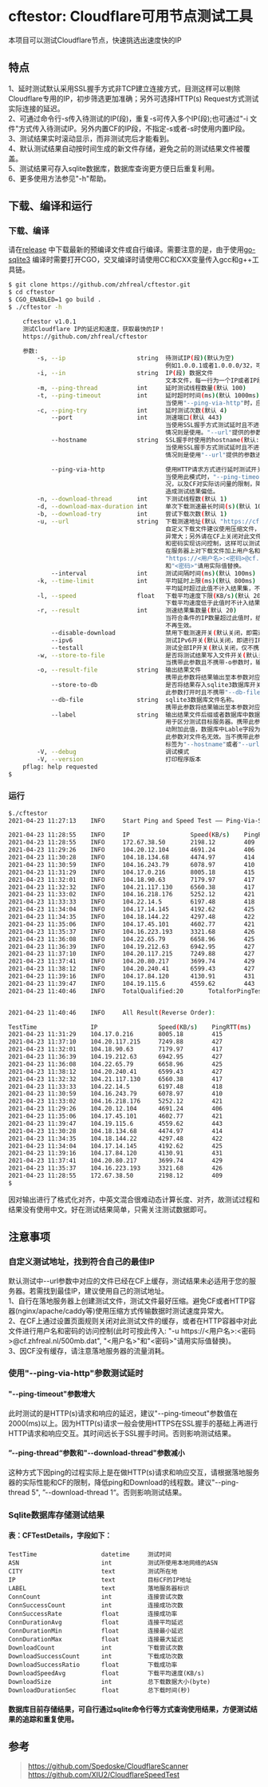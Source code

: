 # cftestor:  Cloudflare可用节点测试工具

本项目可以测试Cloudflare节点，快速挑选出速度快的IP
## 特点
1、延时测试默认采用SSL握手方式非TCP建立连接方式，目测这样可以剔除Cloudflare专用的IP，初步筛选更加准确；另外可选择HTTP(s) Request方式测试实际连接的延迟。<br>
2、可通过命令行-s传入待测试的IP(段)，重复-s可传入多个IP(段);也可通过"-i 文件"方式传入待测试IP。另外内置CF的IP段，不指定-s或者-s时使用内置IP段。<br>
3、测试结果实时滚动显示，而非测试完后才能看到。<br>
4、默认测试结果自动按时间生成的新文件存储，避免之前的测试结果文件被覆盖。<br>
5、测试结果可存入sqlite数据库，数据库查询更方便日后重复利用。<br>
6、更多使用方法参见"-h"帮助。<br>

## 下载、编译和运行

### 下载、编译

请在[release](https://github.com/XIU2/CloudflareSpeedTest/releases)
中下载最新的预编译文件或自行编译。需要注意的是，由于使用[go-sqlite3](https://github.com/mattn/go-sqlite3)
编译时需要打开CGO，交叉编译时请使用CC和CXX变量传入gcc和g++工具链。
```bash
$ git clone https://github.com/zhfreal/cftestor.git
$ cd cftestor
$ CGO_ENABLED=1 go build .
$ ./cftestor -h

    cftestor v1.0.1
    测试Cloudflare IP的延迟和速度，获取最快的IP！
    https://github.com/zhfreal/cftestor

    参数:
        -s, --ip                    string  待测试IP(段)(默认为空)
                                            例如1.0.0.1或者1.0.0.0/32，可重复使用测试多个IP或者IP段。
        -i, --in                    string  IP(段) 数据文件
                                            文本文件，每一行为一个IP或者IP段。
        -m, --ping-thread           int     延时测试线程数量(默认 100)
        -t, --ping-timeout          int     延时超时时间(ms)(默认 1000ms)
                                            当使用"--ping-via-http"时，应适当加大。
        -c, --ping-try              int     延时测试次数(默认 4)
            --port                  int     测速端口(默认 443)
                                            当使用SSL握手方式测试延时且不进行下载测试时，需要根据此参数测试；其余
                                            情况则是使用。"--url"提供的参数进行测试。
            --hostname              string  SSL握手时使用的hostname(默认: "cf.zhfreal.nl")
                                            当使用SSL握手方式测试延时且不进行下载测试时，需要根据此参数测试；其余
                                            情况则是使用"--url"提供的参数进行测试。

            --ping-via-http                 使用HTTP请求方式进行延时测试开关(默认关闭，即使用SSL握手方式测试延时)
                                            当使用此模式时，"--ping-timeout"应适当加大；另外请根据自身服务器的情
                                            况，以及CF对实际访问量的限制，降低--ping-thread值，避免访问量过大，
                                            造成测试结果偏低。
        -n, --download-thread       int     下测试线程数(默认 1)
        -d, --download-max-duration int     单次下载测速最长时间(s)(默认 10s)
        -b, --download-try          int     尝试下载次数(默认 1)
        -u, --url                   string  下载测速地址(默认 "https://cf.zhfreal.nl/500mb.dat")。
                                            自定义下载文件建议使用压缩文件，避免CF或者HTTP容器设置压缩时使测试速度
                                            异常大；另外请在CF上关闭对此文件的缓存或者在服务器上将此文件加上用户名
                                            和密码实现访问控制，这样可以测试经过CF后到实际服务器整个链路的速度。当
                                            在服务器上对下载文件加上用户名和密码的访问控制时，可以如下格式传入url:
                                            "https://<用户名>:<密码>@cf.zhfreal.nl/500mb.dat", "<用户名>"
                                            和"<密码>"请用实际值替换。
            --interval              int     测试间隔时间(ms)(默认 100ms)
        -k, --time-limit            int     平均延时上限(ms)(默认 800ms)
                                            平均延时超过此值不计入结果集，不再进行下载测试。
        -l, --speed                 float   下载平均速度下限(KB/s)(默认 2000KB/s)
                                            下载平均速度低于此值时不计入结果集。
        -r, --result                int     测速结果集数量(默认 20)
                                            当符合条件的IP数量超过此值时，结束测试。但是如果开启"--testall"，此值
                                            不再生效。
            --disable-download              禁用下载测速开关(默认关闭，即需进行下载测试)
            --ipv6                          测试IPv6开关(默认关闭，即进行IPv4测试，仅不携带-i且不携带-s时有效)
            --testall                       测试全部IP开关(默认关闭，仅不携带-s且不携带-i时有效)
        -w, --store-to-file                 是否将测试结果写入文件开关(默认关闭)
                                            当携带此参数且不携带-o参数时，输出文件名称自动生成。
        -o, --result-file           string  输出结果文件
                                            携带此参数将结果输出至本参数对应的文件。
            --store-to-db                   是否将结果存入sqlite3数据库开关（默认关闭）
                                            此参数打开时且不携带"--db-file"参数时，数据库文件默认为"ip.db"。
            --db-file               string  sqlite3数据库文件名称。
                                            携带此参数将结果输出至本参数对应的数据库文件。
            --label                 string  输出结果文件后缀或者数据库中数据记录的标签
                                            用于区分测试目标服务器。携带此参数时，在自动存储文件名模式下，文件名自
                                            动附加此值，数据库中Lable字段为此值。但如果携带"--result-file"时，
                                            此参数对文件名无效。当不携带此参数时，自动结果文件名后缀和数据库记录的
                                            标签为"--hostname"或者"--url"对应的域名。
        -V, --debug                         调试模式
        -V, --version                       打印程序版本
    pflag: help requested
$
```
### 运行
```bash
$./cftestor
2021-04-23 11:27:13    INFO     Start Ping and Speed Test —— Ping-Via-SSL  PingRTTMax(ms):800  SpeedMin(kB/s):2000  ResultLimit:20  PingTestThread:100  SpeedTestThread:1

2021-04-23 11:28:55    INFO     IP                 Speed(KB/s)    PingRTT(ms)    PingSR(%)
2021-04-23 11:28:55    INFO     172.67.38.50       2198.12        409            100.00
2021-04-23 11:29:26    INFO     104.20.12.104      4691.24        406            100.00
2021-04-23 11:30:28    INFO     104.18.134.68      4474.97        414            100.00
2021-04-23 11:30:59    INFO     104.16.243.79      6078.97        410            100.00
2021-04-23 11:31:29    INFO     104.17.0.216       8005.18        415            100.00
2021-04-23 11:32:01    INFO     104.18.90.63       7179.97        417            100.00
2021-04-23 11:32:32    INFO     104.21.117.130     6560.38        417            100.00
2021-04-23 11:33:02    INFO     104.16.218.176     5252.12        421            100.00
2021-04-23 11:33:33    INFO     104.22.14.5        6197.48        418            100.00
2021-04-23 11:34:04    INFO     104.17.14.145      4192.62        425            100.00
2021-04-23 11:34:35    INFO     104.18.144.22      4297.48        422            100.00
2021-04-23 11:35:06    INFO     104.17.45.101      4602.77        421            100.00
2021-04-23 11:35:37    INFO     104.16.223.193     3321.68        426            100.00
2021-04-23 11:36:08    INFO     104.22.65.79       6658.96        425            100.00
2021-04-23 11:36:39    INFO     104.19.212.63      6942.95        427            100.00
2021-04-23 11:37:10    INFO     104.20.117.215     7249.88        427            100.00
2021-04-23 11:37:41    INFO     104.20.80.217      3699.74        429            100.00
2021-04-23 11:38:12    INFO     104.20.240.41      6599.43        427            100.00
2021-04-23 11:39:16    INFO     104.17.84.120      4130.91        431            100.00
2021-04-23 11:39:47    INFO     104.19.115.6       4559.62        443            100.00
2021-04-23 11:40:46    INFO     TotalQualified:20       TotalforPingTest:1518043    TotalPingTested:7207     TotalforSpeedTest:2833     TotalSpeedTested:24


2021-04-23 11:40:46    INFO     All Result(Reverse Order):

TestTime               IP                 Speed(KB/s)    PingRTT(ms)    PingSR(%)
2021-04-23 11:31:29    104.17.0.216       8005.18        415            100.00
2021-04-23 11:37:10    104.20.117.215     7249.88        427            100.00
2021-04-23 11:32:01    104.18.90.63       7179.97        417            100.00
2021-04-23 11:36:39    104.19.212.63      6942.95        427            100.00
2021-04-23 11:36:08    104.22.65.79       6658.96        425            100.00
2021-04-23 11:38:12    104.20.240.41      6599.43        427            100.00
2021-04-23 11:32:32    104.21.117.130     6560.38        417            100.00
2021-04-23 11:33:33    104.22.14.5        6197.48        418            100.00
2021-04-23 11:30:59    104.16.243.79      6078.97        410            100.00
2021-04-23 11:33:02    104.16.218.176     5252.12        421            100.00
2021-04-23 11:29:26    104.20.12.104      4691.24        406            100.00
2021-04-23 11:35:06    104.17.45.101      4602.77        421            100.00
2021-04-23 11:39:47    104.19.115.6       4559.62        443            100.00
2021-04-23 11:30:28    104.18.134.68      4474.97        414            100.00
2021-04-23 11:34:35    104.18.144.22      4297.48        422            100.00
2021-04-23 11:34:04    104.17.14.145      4192.62        425            100.00
2021-04-23 11:39:16    104.17.84.120      4130.91        431            100.00
2021-04-23 11:37:41    104.20.80.217      3699.74        429            100.00
2021-04-23 11:35:37    104.16.223.193     3321.68        426            100.00
2021-04-23 11:28:55    172.67.38.50       2198.12        409            100.00
$
```
因对输出进行了格式化对齐，中英文混合很难动态计算长度、对齐，故测试过程和结果没有使用中文。好在测试结果简单，只需关注测试数据即可。
## 注意事项
### 自定义测试地址，找到符合自己的最佳IP
默认测试中--url参数中对应的文件已经在CF上缓存，测试结果未必适用于您的服务器。若需找到最佳IP，建议使用自己的测试地址。 <br>
1、自行在落地服务器上创建测试文件，测试文件最好压缩。避免CF或者HTTP容器(nginx/apache/caddy等)使用压缩方式传输数据时测试速度异常大。<br>
2、在CF上通过设置页面规则关闭对此测试文件的缓存，或者在HTTP容器中对此文件进行用户名和密码的访问控制(此时可按此传入: "-u https://<用户名>:<密码>@cf.zhfreal.nl/500mb.dat", "<用户名>"和"<密码>"请用实际值替换)。<br>
3、因CF没有缓存，请注意落地服务器的流量消耗。<br>

### 使用"--ping-via-http"参数测试延时
#### "--ping-timeout"参数增大
此时测试的是HTTP(s)请求和响应的延迟，建议"--ping-timeout"参数值在2000(ms)以上。因为HTTP(s)请求一般会使用HTTPS在SSL握手的基础上再进行HTTP请求和响应交互。其时间远长于SSL握手时间。否则影响测试结果。
#### ”--ping-thread“参数和"--download-thread"参数减小
这种方式下因ping的过程实际上是在做HTTP(s)请求和响应交互，请根据落地服务器的实际性能和CF的限制，降低ping和Download的线程数。建议"--ping-thread 5", ”--download-thread 1“。否则影响测试结果。


### Sqlite数据库存储测试结果
#### 表：CFTestDetails，字段如下：
    TestTime                  datetime     测试时间                         
    ASN                       int          测试所使用本地网络的ASN          
    CITY                      text         测试所在地                       
    IP                        text         目标CF的IP地址                   
    LABEL                     text         落地服务器标识                   
    ConnCount                 int          连接尝试次数                     
    ConnSuccessCount          int          连接成功次数                     
    ConnSuccessRate           float        连接成功率                       
    ConnDurationAvg           float        连接平均延迟                     
    ConnDurationMin           float        连接最小延迟                     
    ConnDurationMax           float        连接最大延迟                     
    DownloadCount             int          下载尝试次数                     
    DownloadSuccessCount      int          下载成功次数                     
    DownloadSuccessRatio      float        下载成功率                       
    DownloadSpeedAvg          float        下载平均速度(KB/s)               
    DownloadSize              int          总下载数据大小(byte)             
    DownloadDurationSec       float        总下载时间(秒) 
#### 数据库目前存储结果，可自行通过sqlite命令行等方式查询使用结果，方便测试结果的追踪和重复使用。
## 参考
> https://github.com/Spedoske/CloudflareScanner
> <br>
> https://github.com/XIU2/CloudflareSpeedTest
